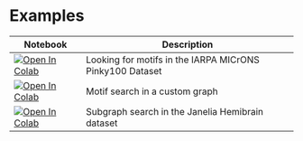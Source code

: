 # Examples

| Notebook | Description |
|----------|-------------|
| <a href="https://colab.research.google.com/gist/j6k4m8/7c5cf55e7feb24685bd13a217cedda1d/dotmotif-search-in-pinky100.ipynb" target="_parent"><img src="https://colab.research.google.com/assets/colab-badge.svg" alt="Open In Colab"/></a> | Looking for motifs in the IARPA MICrONS Pinky100 Dataset |
| <a href="https://colab.research.google.com/gist/j6k4m8/d02259dfedc2321973be4d2e665653f4/dotmotif-search-in-custom-networkx.ipynb" target="_parent"><img src="https://colab.research.google.com/assets/colab-badge.svg" alt="Open In Colab"/></a> | Motif search in a custom graph |
| <a href="https://colab.research.google.com/gist/j6k4m8/919cc1a8162289dd4a6aeb965e800322/dotmotif-search-in-custom-networkx.ipynb" target="_parent"><img src="https://colab.research.google.com/assets/colab-badge.svg" alt="Open In Colab"/></a> | Subgraph search in the Janelia Hemibrain dataset |
